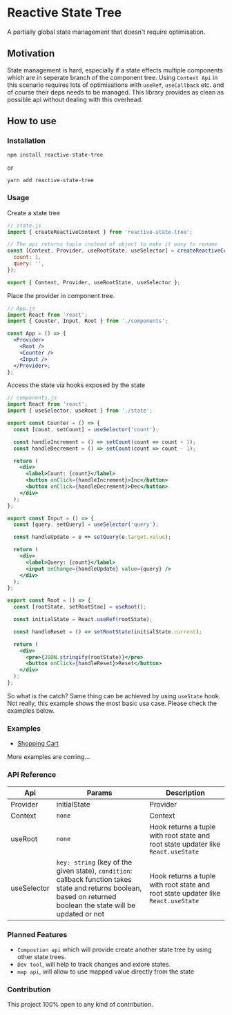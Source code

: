 # Reactive State Tree

A partially global state management that doesn't require optimisation.

## Motivation

State management is hard, especially if a state effects multiple components which are in seperate branch of the component tree. Using `Context Api` in this scenario requires lots of optimisations with `useRef`, `useCallback` etc. and of course their deps needs to be managed. This library provides as clean as possible api without dealing with this overhead.

## How to use

### Installation

```
npm install reactive-state-tree
```

or

```
yarn add reactive-state-tree
```

### Usage

Create a state tree

```jsx
// state.js
import { createReactiveContext } from 'reactive-state-tree';

// The api returns tuple instead of object to make it easy to rename
const [Context, Provider, useRootState, useSelector] = createReactiveContext({
  count: 1,
  query: '',
});

export { Context, Provider, useRootState, useSelector };
```

Place the provider in component tree.

```jsx
// App.js
import React from 'react';
import { Counter, Input, Root } from './components';

const App = () => {
  <Provider>
    <Root />
    <Counter />
    <Input />
  </Provider>;
};
```

Access the state via hooks exposed by the state

```jsx
// components.js
import React from 'react';
import { useSelector, useRoot } from './state';

export const Counter = () => {
  const [count, setCount] = useSelector('count');

  const handleIncrement = () => setCount(count => count + 1);
  const handleDecrement = () => setCount(count => count - 1);

  return (
    <div>
      <label>Count: {count}</label>
      <button onClick={handleIncrement}>Inc</button>
      <button onClick={handleDecrement}>Dec</button>
    </div>
  );
};

export const Input = () => {
  const [query, setQuery] = useSelector('query');

  const handleUpdate = e => setQuery(e.target.value);

  return (
    <div>
      <label>Query: {count}</label>
      <input onChange={handleUpdate} value={query} />
    </div>
  );
};

export const Root = () => {
  const [rootState, setRootStae] = useRoot();

  const initialState = React.useRef(rootState);

  const handleReset = () => setRootState(initialState.current);

  return (
    <div>
      <pre>{JSON.stringify(rootState)}</pre>
      <button onClick={handleReset}>Reset</button>
    </div>
  );
};
```

So what is the catch? Same thing can be achieved by using `useState` hook. Not really, this example shows the most basic usa case. Please check the examples below.

### Examples

- [Shopping Cart](https://codesandbox.io/embed/lingering-wood-ncm3y?fontsize=14)

More examples are coming...

### API Reference

| Api         | Params                                                                                                                                                             | Description                                                                       |
| ----------- | ------------------------------------------------------------------------------------------------------------------------------------------------------------------ | --------------------------------------------------------------------------------- |
| Provider    | initialState                                                                                                                                                       | Provider                                                                          |
| Context     | `none`                                                                                                                                                             | Context                                                                           |
| useRoot     | `none`                                                                                                                                                             | Hook returns a tuple with root state and root state updater like `React.useState` |
| useSelector | `key: string` (key of the given state), `condition`: callback function takes state and returns boolean, based on returned boolean the state will be updated or not | Hook returns a tuple with root state and root state updater like `React.useState` |

### Planned Features

- `Compostion api` which will provide create another state tree by using other state trees.
- `Dev tool`, will help to track changes and exlore states.
- `map api`, will allow to use mapped value directly from the state

### Contribution

This project 100% open to any kind of contribution.
